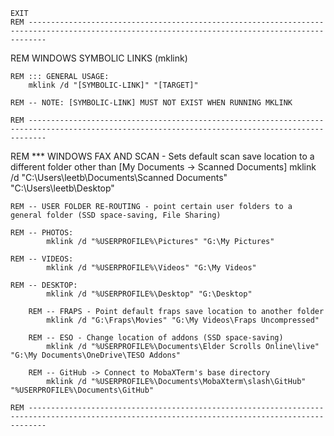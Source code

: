 	EXIT
	REM ------------------------------------------------------------------------------------------------------------------------------------------------
	
  REM WINDOWS SYMBOLIC LINKS (mklink)
		
	REM ::: GENERAL USAGE:
		mklink /d "[SYMBOLIC-LINK]" "[TARGET]"
		
	REM -- NOTE: [SYMBOLIC-LINK] MUST NOT EXIST WHEN RUNNING MKLINK
		
	REM ------------------------------------------------------------------------------------------------------------------------------------------------
		
		
  REM *** WINDOWS FAX AND SCAN - Sets default scan save location to a different folder other than [My Documents -> Scanned Documents]
		mklink /d "C:\Users\leetb\Documents\Scanned Documents" "C:\Users\leetb\Desktop"
	
	
	
	REM -- USER FOLDER RE-ROUTING - point certain user folders to a general folder (SSD space-saving, File Sharing)
		
    REM -- PHOTOS:
			mklink /d "%USERPROFILE%\Pictures" "G:\My Pictures"
		
    REM -- VIDEOS:
			mklink /d "%USERPROFILE%\Videos" "G:\My Videos"
		
    REM -- DESKTOP:
			mklink /d "%USERPROFILE%\Desktop" "G:\Desktop"
		
		REM -- FRAPS - Point default fraps save location to another folder 
			mklink /d "G:\Fraps\Movies" "G:\My Videos\Fraps Uncompressed"
		
		REM -- ESO - Change location of addons (SSD space-saving)
			mklink /d "%USERPROFILE%\Documents\Elder Scrolls Online\live" "G:\My Documents\OneDrive\TESO Addons"
			
		REM -- GitHub -> Connect to MobaXTerm's base directory
			mklink /d "%USERPROFILE%\Documents\MobaXterm\slash\GitHub" "%USERPROFILE%\Documents\GitHub"
			
	REM ------------------------------------------------------------------------------------------------------------------------------------------------